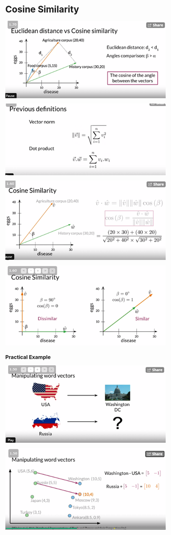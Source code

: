 # Cosine Similarity

![](.gitbook/assets/image.png)

![](.gitbook/assets/image%20%282%29.png)

![](.gitbook/assets/image%20%285%29.png)

![](.gitbook/assets/image%20%286%29.png)

### Practical Example

![](.gitbook/assets/image%20%289%29.png)

![](.gitbook/assets/image%20%287%29.png)



